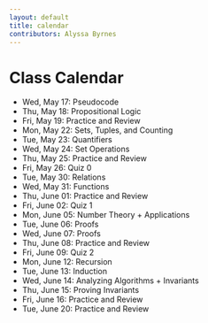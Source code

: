 ```yaml
---
layout: default
title: calendar
contributors: Alyssa Byrnes
---
```


# Class Calendar

* Wed, May 17: Pseudocode
* Thu, May 18: Propositional Logic
* Fri, May 19: Practice and Review
* Mon, May 22: Sets, Tuples, and Counting
* Tue, May 23: Quantifiers
* Wed, May 24: Set Operations
* Thu, May 25: Practice and Review
* Fri, May 26: Quiz 0
* Tue, May 30: Relations
* Wed, May 31: Functions
* Thu, June 01: Practice and Review
* Fri, June 02: Quiz 1
* Mon, June 05: Number Theory + Applications
* Tue, June 06: Proofs
* Wed, June 07: Proofs
* Thu, June 08: Practice and Review
* Fri, June 09: Quiz 2
* Mon, June 12: Recursion
* Tue, June 13: Induction
* Wed, June 14: Analyzing Algorithms + Invariants
* Thu, June 15: Proving Invariants
* Fri, June 16: Practice and Review
* Tue, June 20: Practice and Review